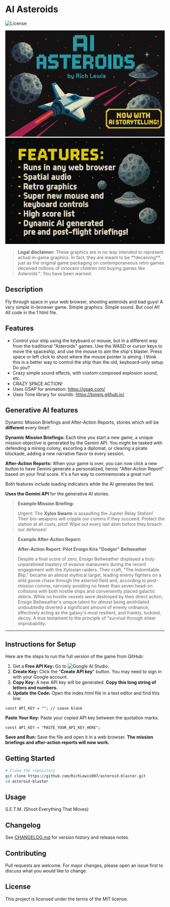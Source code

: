 # AI Asteroids

![License](https://img.shields.io/badge/license-mit-blue.svg)
<!-- ![GitHub issues](https://img.shields.io/github/issues/RichLewis007/asteroid-blaster)
![GitHub stars](https://img.shields.io/github/stars/RichLewis007/asteroid-blaster)
![GitHub forks](https://img.shields.io/github/forks/RichLewis007/asteroid-blaster) -->
<!-- ![GitHub Actions](https://github.com/RichLewis007/asteroid-blaster/actions/workflows/ci.yml/badge.svg) -->

<p align="center">
  <img src="./assets/ai-asteroids-banner.png" alt="AI Asteroids Banner" width="600">
  <img src="./assets/ai-asteroids-features.png" alt="AI Asteroids Banner" width="600">
  
> <div align="left">
>   <div>
>     <p><strong>Legal disclaimer:</strong> These graphics are in no way intended to represent actual in-game graphics. In fact, they are meant to be **deceiving**, just as the original game packaging on contemporaneous retro games deceived millions of innocent children into buying games like Asteroids™. You have been warned.</p>
>   </div>
> </div>

<!-- ![AI Asteroids Banner](./assets/ai-asteroids-banner.png)
![AI Asteroids Banner](./assets/ai-asteroids-features.png)  -->

## Description
Fly through space in your web browser, shooting asteroids and bad guys!
A very simple in-browser game. Simple graphics. Simple sound. But cool AI!
All code in the 1 html file.

## Features
- Control your ship using the keyboard or mouse, but in a different way from the traditional "Asteroids" games. Uee the WASD or cursor keys to move the spaceship, and use the mouse to aim the ship's blaster. Press space or left click to shoot where the mouse pointer is aiming. I think this is a better way to control the ship than the old, keyboard-only setup. Do you?
- Crazy simple sound effects, with custom composed explosion sound, etc.
- CRAZY SPACE ACTION!
- Uses GSAP for animation: https://gsap.com/
- Uses Tone library for sounds: https://tonejs.github.io/

## Generative AI features

Dynamic Mission Briefings and After-Action Reports, stories which will be **different** every time!!

**Dynamic Mission Briefings:** Each time you start a new game, a unique mission objective is generated by the Gemini API. You might be tasked with defending a mining colony, escorting a diplomat, or clearing a pirate blockade, adding a new narrative flavor to every session.

**After-Action Reports:** When your game is over, you can now click a new button to have Gemini generate a personalized, heroic "After-Action Report" based on your final score. It's a fun way to commemorate a great run!

Both features include loading indicators while the AI generates the text.

**Uses the Gemini API** for the generative AI stories.

> **Example Mission Briefing:**
> 
>Urgent: The **Xylos Swarm** is assaulting the Jupiter Relay Station! Their bio-weapons will cripple our comms if they succeed. Protect the station at all costs, pilot! Wipe out every last alien before they breach our defenses!

> **Example After-Action Report:**
> 
>  **After-Action Report: Pilot Ensign Kira "Dodger" Bellweather**
>
>  Despite a final score of zero, Ensign Bellweather displayed a truly unparalleled mastery of evasive maneuvers during the recent engagement with the Xylosian raiders. Their craft, "The Indomitable Blip," became an almost mythical target, leading enemy fighters on a wild goose chase through the asteroid field and, according to post-mission comms, narrowly avoiding no fewer than seven head-on collisions with both hostile ships and conveniently placed galactic debris. While no hostile vessels were destroyed by their direct action, Ensign Bellweather's unique talent for *almost* being annihilated undoubtedly diverted a significant amount of enemy ordnance, effectively acting as the galaxy's most resilient, and frankly, luckiest, decoy. A true testament to the principle of "survival through sheer improbability.

---

## Instructions for Setup

Here are the steps to run the full version of the game from GitHub:

  1. Get a **Free API Key:** Go to ![Google AI Studio]([https://richlewis.com](https://aistudio.google.com/app/apikey)): 
  2. **Create Key:** Click the "**Create API key**" button. You may need to sign in with your Google account.
  3. **Copy Key:** A new API key will be generated. **Copy this long string of letters and numbers.**
  4. **Update the Code:** Open the index.html file in a text editor and find this line:

```
const API_KEY = ""; // Leave blank
```
**Paste Your Key:** Paste your copied API key between the quotation marks:

```
const API_KEY = "PASTE_YOUR_API_KEY_HERE";
```
**Save and Run:** Save the file and open it in a web browser. **The mission briefings and after-action reports will now work.**

## Getting Started
```bash
# Clone the repository
git clone https://github.com/RichLewis007/asteroid-blaster.git
cd asteroid-blaster
```

## Usage
S.E.T.M.
(Shoot Everything That Moves)

## Changelog
See [CHANGELOG.md](CHANGELOG.md) for version history and release notes.

## Contributing
Pull requests are welcome. For major changes, please open an issue first
to discuss what you would like to change.

## License
This project is licensed under the terms of the MIT license.

